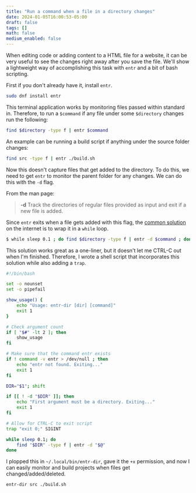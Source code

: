 ```yaml
---
title: "Run a command when a file in a directory changes"
date: 2024-01-05T16:00:53-05:00
draft: false
tags: []
math: false
medium_enabled: false
---
```


When editing code or adding content to a HTML file for a website, it can be very useful to see the changes right away after you save the file. We'll show a lightweight way of accomplishing this task with `entr` and a bit of bash scripting.

First if you don't already have it, install `entr`.

```bash
sudo dnf install entr
```

This terminal application works by monitoring files passed within standard in. Therefore, to run a `$command`  if any file under some `$directory` changes run the following:

```bash
find $directory -type f | entr $command
```

An example can be running a build script if anything under the source folder changes:

```bash
find src -type f | entr ./build.sh
```

Now this doesn't capture files that get added to the directory. To do this, we need to get `entr` to monitor the parent folder for any changes. We can do this with the `-d` flag.

From the man page:

> **-d**    Track the directories of regular files provided as input and exit if 
>        a new file is added. 

Since `entr` exits when a file gets added with this flag, the [common solution](https://superuser.com/a/665208) on the internet is to wrap it in a `while` loop.

```bash
$ while sleep 0.1 ; do find $directory -type f | entr -d $command ; done
```

This solution works great as a one-liner, but it doesn't let me CTRL-C out when I'm finished. Therefore, I wrote a shell script that incorporates this solution while also adding a `trap`.

```bash
#!/bin/bash

set -o nounset
set -o pipefail

show_usage() {
    echo "Usage: entr-dir [dir] [command]"
    exit 1
}

# Check argument count
if [ "$#" -lt 2 ]; then
    show_usage
fi

# Make sure that the command entr exists
if ! command -v entr > /dev/null ; then
    echo "entr not found. Exiting..."
    exit 1
fi

DIR="$1"; shift

if [[ ! -d "$DIR" ]]; then
    echo "First argument must be a directory. Exiting..."
    exit 1
fi

# Allow for CTRL-C to exit script
trap "exit 0;" SIGINT

while sleep 0.1; do
    find "$DIR" -type f | entr -d "$@"
done
```

I plopped this in `~/.local/bin/entr-dir`, gave it the `+x` permission, and now I can easily monitor and build projects when files get changed/added/deleted.

```bash
entr-dir src ./build.sh
```

